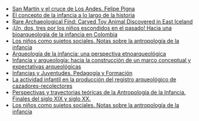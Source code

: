 <!--
.. title: 2024-08-19. Antropoinfancias
.. slug: 2024-08-19-antropoinfancias
.. date: 2024-08-19 00:00:00 UTC-03:00
.. tags: Arqueología, Infancias, San Martin, Historia Argentina
.. link:
.. description:
.. type: text
-->

- [San Martín y el cruce de Los Andes. Felipe Pigna](https://www.youtube.com/watch?v=UJO8g_mKL6c)
- [El concepto de la infancia a lo largo de la historia](https://repository.unad.edu.co/bitstream/10596/4865/1/514517%20historia.pdf)
- [Rare Archaeological Find: Carved Toy Animal Discovered in East Iceland](https://www.icelandreview.com/news/rare-archaeological-find-carved-toy-animal-discovered-in-east-iceland/)
- [¡Un, dos, tres por los niños escondidos en el pasado! Hacia una bioarqueología de la infancia en Colombia](http://www.scielo.org.co/scielo.php?script=sci_arttext&pid=S0486-65252020000100215)
- [Los niños como sujetos sociales. Notas sobre la antropología de la infancia](https://www.scielo.org.mx/scielo.php?script=sci_arttext&pid=S0185-06362015000100007)
- [Arqueología de la infancia: una perspectiva etnoarqueológica](https://sedici.unlp.edu.ar/handle/10915/118718)
- [Infancia y arqueología: hacia la construcción de un marco conceptual y expectativas arqueológicas](https://repositorio.uchile.cl/handle/2250/122601)
- [Infancias y Juventudes. Pedagogía y Formación](http://www.bnm.me.gov.ar/giga1/documentos/EL001424.pdf)
- [La actividad infantil en la producción del registro arqueológico de cazadores-recolectores](https://www.researchgate.net/publication/321838852_La_actividad_infantil_en_la_produccion_del_registro_arqueologico_de_cazadores-recolectores)
- [Perspectivas y trayectorias teóricas de la Antropología de la Infancia. Finales del siglo XIX y siglo XX.](https://www.aacademica.org/diana.marcela.aristizabal.garcia/7.pdf)
- [Los niños como sujetos sociales. Notas sobre la antropología de la infancia](https://www.redalyc.org/pdf/159/15943065007.pdf)
